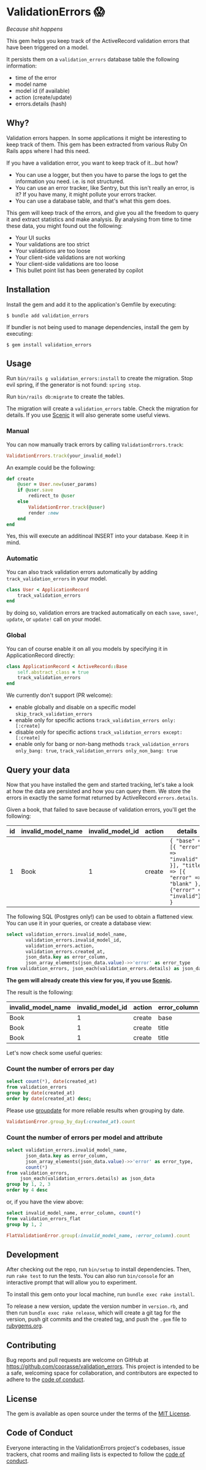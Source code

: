 # ValidationErrors 😱

_Because shit happens_

This gem helps you keep track of the ActiveRecord validation errors that have been triggered on a model.

It persists them on a `validation_errors` database table the following information:
* time of the error
* model name
* model id (if available)
* action (create/update)
* errors.details (hash)

## Why?

Validation errors happen. In some applications it might be interesting to keep track of them.
This gem has been extracted from various Ruby On Rails apps where I had this need.

If you have a validation error, you want to keep track of it...but how?
* You can use a logger, but then you have to parse the logs to get the information you need. i.e. is not structured.
* You can use an error tracker, like Sentry, but this isn't really an error, is it? If you have many, it might pollute your errors tracker.
* You can use a database table, and that's what this gem does.

This gem will keep track of the errors, and give you all the freedom to query it and extract statistics and make analysis.
By analysing from time to time these data, you might found out the following:
* Your UI sucks
* Your validations are too strict
* Your validations are too loose
* Your client-side validations are not working
* Your client-side validations are too loose
* This bullet point list has been generated by copilot

## Installation

Install the gem and add it to the application's Gemfile by executing:

    $ bundle add validation_errors

If bundler is not being used to manage dependencies, install the gem by executing:

    $ gem install validation_errors

## Usage

Run `bin/rails g validation_errors:install` to create the migration.
Stop evil spring, if the generator is not found: `spring stop`.

Run `bin/rails db:migrate` to create the tables.

The migration will create a `validation_errors` table. Check the migration for details.
If you use [Scenic](https://github.com/scenic-views/scenic) it will also generate some useful views.

### Manual

You can now manually track errors by calling `ValidationErrors.track`:

```ruby
ValidationErrors.track(your_invalid_model)
```

An example could be the following:

```ruby
def create
    @user = User.new(user_params)
    if @user.save
        redirect_to @user
    else
        ValidationError.track(@user)
        render :new
    end
end
```

Yes, this will execute an additinoal INSERT into your database. Keep it in mind.

### Automatic

You can also track validation errors automatically by adding `track_validation_errors` in your model.

```ruby
class User < ApplicationRecord
    track_validation_errors
end
```

by doing so, validation errors are tracked automatically on each `save`, `save!`, `update`, or `update!` call on your model.

### Global

You can of course enable it on all you models by specifying it in ApplicationRecord directly:

```ruby
class ApplicationRecord < ActiveRecord::Base
    self.abstract_class = true
    track_validation_errors
end
```

We currently don't support (PR welcome):
* enable globally and disable on a specific model `skip_track_validation_errors`
* enable only for specific actions `track_validation_errors only: [:create]`
* disable only for specific actions `track_validation_errors except: [:create]`
* enable only for bang or non-bang methods `track_validation_errors only_bang: true`,  `track_validation_errors only_non_bang: true`


## Query your data

Now that you have installed the gem and started tracking, let's take a look at how the data are persisted and how you can query them.
We store the errors in exactly the same format returned by ActiveRecord `errors.details`.

Given a book, that failed to save because of validation errors, you'll get the following:

| id | invalid_model_name | invalid_model_id | action | details                                                                                               |
|----|--------------------|------------------|--------|-------------------------------------------------------------------------------------------------------|
| 1  | Book               | 1                | create | `{ "base" => [{ "error" => "invalid" }], "title" => [{ "error" => "blank" }, {"error" => "invalid"}] }` |

The following SQL (Postgres only!) can be used to obtain a flattened view. 
You can use it in your queries, or create a database view:

```sql
select validation_errors.invalid_model_name,
       validation_errors.invalid_model_id,
       validation_errors.action,
       validation_errors.created_at,
       json_data.key as error_column,
       json_array_elements(json_data.value)->>'error' as error_type
from validation_errors, json_each(validation_errors.details) as json_data
```

**The gem will already create this view for you, if you use [Scenic](https://github.com/scenic-views/scenic).**

The result is the following:

| invalid_model_name | invalid_model_id | action | error_column | error_type |
|--------------------|------------------|--------|--------------|------------|
| Book               | 1                | create | base         |  invalid   |
| Book               | 1                | create | title        |  blank     |
| Book               | 1                | create | title        |  invalid   |


Let's now check some useful queries:

### Count the number of errors per day

```sql
select count(*), date(created_at) 
from validation_errors 
group by date(created_at) 
order by date(created_at) desc;
```

Please use [groupdate](https://github.com/ankane/groupdate) for more reliable results when grouping by date.

```ruby
ValidationError.group_by_day(:created_at).count
```

### Count the number of errors per model and attribute

```sql
select validation_errors.invalid_model_name, 
       json_data.key as error_column, 
       json_array_elements(json_data.value)->>'error' as error_type, 
       count(*)
from validation_errors, 
     json_each(validation_errors.details) as json_data
group by 1, 2, 3
order by 4 desc
```

or, if you have the view above:

```sql
select invalid_model_name, error_column, count(*)
from validation_errors_flat
group by 1, 2
```

```ruby
FlatValidationError.group(:invalid_model_name, :error_column).count
```

## Development

After checking out the repo, run `bin/setup` to install dependencies. Then, run `rake test` to run the tests. 
You can also run `bin/console` for an interactive prompt that will allow you to experiment.

To install this gem onto your local machine, run `bundle exec rake install`. 

To release a new version, update the version number in `version.rb`, and then run `bundle exec rake release`, 
which will create a git tag for the version, push git commits and the created tag, and push the `.gem` file to [rubygems.org](https://rubygems.org).

## Contributing

Bug reports and pull requests are welcome on GitHub at https://github.com/coorasse/validation_errors. 
This project is intended to be a safe, welcoming space for collaboration, and contributors are expected to adhere to the [code of conduct](https://github.com/coorasse/validation_errors/blob/master/CODE_OF_CONDUCT.md).

## License

The gem is available as open source under the terms of the [MIT License](https://opensource.org/licenses/MIT).

## Code of Conduct

Everyone interacting in the ValidationErrors project's codebases, issue trackers, chat rooms and mailing lists is expected to follow the [code of conduct](https://github.com/coorasse/validation_errors/blob/master/CODE_OF_CONDUCT.md).
